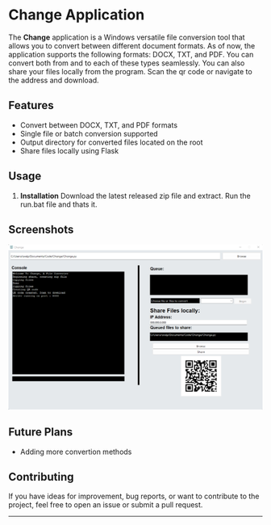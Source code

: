 # Change Application

The **Change** application is a Windows versatile file conversion tool that allows you to convert between different document formats. As of now, the application supports the following formats: DOCX, TXT, and PDF. You can convert both from and to each of these types seamlessly. You can also share your files locally from the program. Scan the qr code or navigate to the address and download.

## Features

- Convert between DOCX, TXT, and PDF formats
- Single file or batch conversion supported
- Output directory for converted files located on the root
- Share files locally using Flask

## Usage

1. **Installation**
  Download the latest released zip file and extract. Run the run.bat file and thats it.

## Screenshots
  ![Model](https://github.com/Axel-Negron/Change/blob/main/icon/Demo.png)
## Future Plans
- Adding more convertion methods

## Contributing

If you have ideas for improvement, bug reports, or want to contribute to the project, feel free to open an issue or submit a pull request.

---


